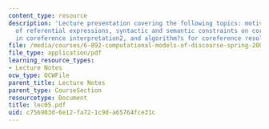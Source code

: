 ```yaml
---
content_type: resource
description: 'Lecture presentation covering the following topics: motivation, types
  of referential expressions, syntactic and semantic constraints on coreference, preferences
  in coreference interpretation2, and algorithm?s for coreference resolution.'
file: /media/courses/6-892-computational-models-of-discourse-spring-2004/c756903d6e12fa721c9da65764fce31c_lec05.pdf
file_type: application/pdf
learning_resource_types:
- Lecture Notes
ocw_type: OCWFile
parent_title: Lecture Notes
parent_type: CourseSection
resourcetype: Document
title: lec05.pdf
uid: c756903d-6e12-fa72-1c9d-a65764fce31c
---
```

